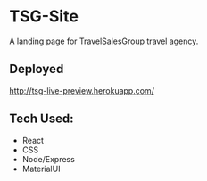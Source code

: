 # TSG-Site

A landing page for TravelSalesGroup travel agency.

## Deployed 

http://tsg-live-preview.herokuapp.com/

## Tech Used: 

* React
* CSS
* Node/Express
* MaterialUI